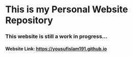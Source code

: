 # This is my Personal Website Repository

### This website is still a work in progress...

#### Website Link: https://yousufislam191.github.io
